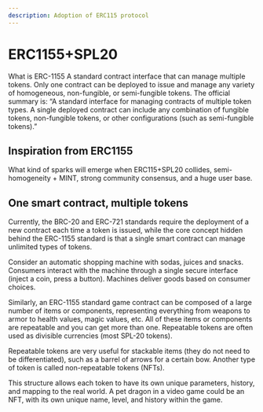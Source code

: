 ```yaml
---
description: Adoption of ERC115 protocol
---
```


# ERC1155+SPL20

What is ERC-1155 A standard contract interface that can manage multiple tokens. Only one contract can be deployed to issue and manage any variety of homogeneous, non-fungible, or semi-fungible tokens. The official summary is: “A standard interface for managing contracts of multiple token types. A single deployed contract can include any combination of fungible tokens, non-fungible tokens, or other configurations (such as semi-fungible tokens).”

## Inspiration from ERC1155

What kind of sparks will emerge when ERC115+SPL20 collides, semi-homogeneity + MINT, strong community consensus, and a huge user base.

## One smart contract, multiple tokens

Currently, the BRC-20 and ERC-721 standards require the deployment of a new contract each time a token is issued, while the core concept hidden behind the ERC-1155 standard is that a single smart contract can manage unlimited types of tokens.

Consider an automatic shopping machine with sodas, juices and snacks. Consumers interact with the machine through a single secure interface (inject a coin, press a button). Machines deliver goods based on consumer choices.

Similarly, an ERC-1155 standard game contract can be composed of a large number of items or components, representing everything from weapons to armor to health values, magic values, etc. All of these items or components are repeatable and you can get more than one. Repeatable tokens are often used as divisible currencies (most SPL-20 tokens).

Repeatable tokens are very useful for stackable items (they do not need to be differentiated), such as a barrel of arrows for a certain bow. Another type of token is called non-repeatable tokens (NFTs).

This structure allows each token to have its own unique parameters, history, and mapping to the real world. A pet dragon in a video game could be an NFT, with its own unique name, level, and history within the game. ​
